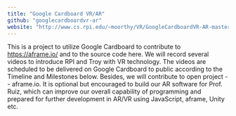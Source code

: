 ```yaml
---
title: "Google Cardboard VR/AR"
github: "googlecardboardvr-ar"
website: "http://www.cs.rpi.edu/~moorthy/VR/GoogleCardboardVR-AR-master/homepage/Main.html"
---
```


This is a project to utilize Google Cardboard to contribute to https://aframe.io/ and to the source code here.
We will record several videos to introduce RPI and Troy with VR technology. The videos are scheduled to be delivered on Google Cardboard to public according to the Timeline and Milestones below. Besides, we will contribute to open project -- aframe.io. It is optional but encouraged to build our AR software for Prof. Ruiz, which can improve our overall capability of programming and prepared for further development in AR/VR using JavaScript, aframe, Unity etc.
